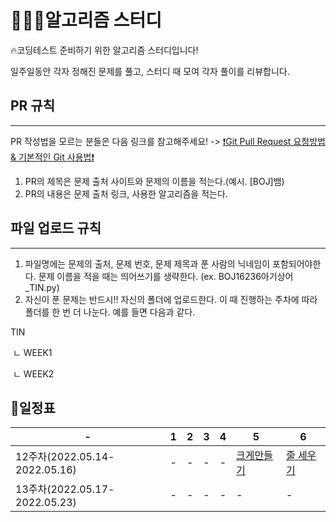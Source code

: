 # 🧑🏻‍💻알고리즘 스터디



🔥코딩테스트 준비하기 위한 알고리즘 스터디입니다! 


일주일동안 각자 정해진 문제를 풀고, 스터디 때 모여 각자 풀이를 리뷰합니다.


## PR 규칙 

----

PR 작성법을 모르는 분들은 다음 링크를 참고해주세요! -> [❗️Git Pull Request 요청방법 & 기본적인 Git 사용법❗️](https://ripple-value-a3e.notion.site/Git-88264725a7134d35b77478e55e7bdb1f)

1. PR의 제목은 문제 출처 사이트와 문제의 이름을 적는다.(예시. [BOJ]뱀)  
2. PR의 내용은 문제 출처 링크, 사용한 알고리즘을 적는다. 





## 파일 업로드 규칙

----

1. 파일명에는 문제의 출처, 문제 번호, 문제 제목과 푼 사람의 닉네임이 포함되어야한다. 문제 이름을 적을 때는 띄어쓰기를 생략한다. (ex. BOJ16236아기상어_TIN.py)
2. 자신이 푼 문제는 반드시!! 자신의 폴더에 업로드한다. 이 때 진행하는 주차에 따라 폴더를 한 번 더 나눈다. 예를 들면 다음과 같다.

TIN

​	ㄴ WEEK1

​	ㄴ WEEK2


## 📆일정표
|-|1|2|3|4|5|6|
|---|---|---|---|---|---|---|
|12주차(2022.05.14-2022.05.16)|-|-|-|-|[크게만들기](https://www.acmicpc.net/problem/2812)|[줄 세우기](https://www.acmicpc.net/problem/2252)|
|13주차(2022.05.17-2022.05.23)|-|-|-|-|-|-|


